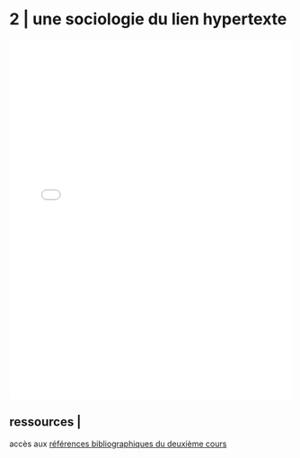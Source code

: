<h1>2 | une sociologie du lien hypertexte</h1>
<iframe src="./media/cours2.pdf" width="100%" height="640" frameborder="0"></iframe>
<p></p>
<h2>ressources |</h2>
<p></p>
<p>accès aux <a href="https://drive.google.com/drive/folders/1NG7jr-jN6--3vTmj2YWbQQyZscw7wAJa">références bibliographiques du deuxième cours</a></p>
